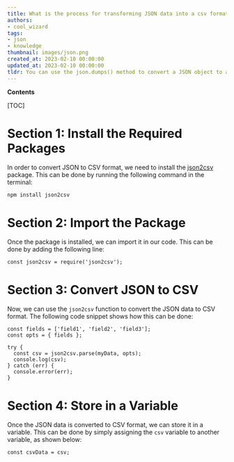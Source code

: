 ```yaml
---
title: What is the process for transforming JSON data into a csv format and storing it in a variable?
authors:
- cool_wizard
tags:
- json
- knowledge
thumbnail: images/json.png
created_at: 2023-02-10 00:00:00
updated_at: 2023-02-10 00:00:00
tldr: You can use the json.dumps() method to convert a JSON object to a CSV string and store it in a variable.
---
```


**Contents**

[TOC]

# Section 1: Install the Required Packages

In order to convert JSON to CSV format, we need to install the [json2csv](https://www.npmjs.com/package/json2csv) package. This can be done by running the following command in the terminal: 

`npm install json2csv`

# Section 2: Import the Package

Once the package is installed, we can import it in our code. This can be done by adding the following line: 

`const json2csv = require('json2csv');`

# Section 3: Convert JSON to CSV

Now, we can use the `json2csv` function to convert the JSON data to CSV format. The following code snippet shows how this can be done: 

```
const fields = ['field1', 'field2', 'field3'];
const opts = { fields };

try {
  const csv = json2csv.parse(myData, opts);
  console.log(csv);
} catch (err) {
  console.error(err);
}
```

# Section 4: Store in a Variable

Once the JSON data is converted to CSV format, we can store it in a variable. This can be done by simply assigning the `csv` variable to another variable, as shown below: 

`const csvData = csv;`
